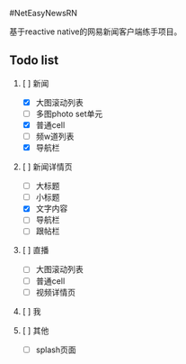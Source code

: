 #NetEasyNewsRN

基于reactive native的网易新闻客户端练手项目。

## Todo list

1. [ ] 新闻
	* [x] 大图滚动列表
	* [ ] 多图photo set单元
	* [x] 普通cell
	* [ ] 频w道列表
	* [x] 导航栏

2. [ ] 新闻详情页
	* [ ] 大标题
	* [ ] 小标题
	* [x] 文字内容
	* [ ] 导航栏
	* [ ] 跟帖栏

3. [ ] 直播
	* [ ] 大图滚动列表
	* [ ] 普通cell
	* [ ] 视频详情页

4. [ ] 我

5. [ ] 其他
	* [ ] splash页面
